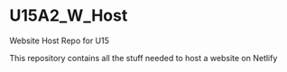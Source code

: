 # U15A2_W_Host
Website Host Repo for U15

This repository contains all the stuff needed to host a website on Netlify
